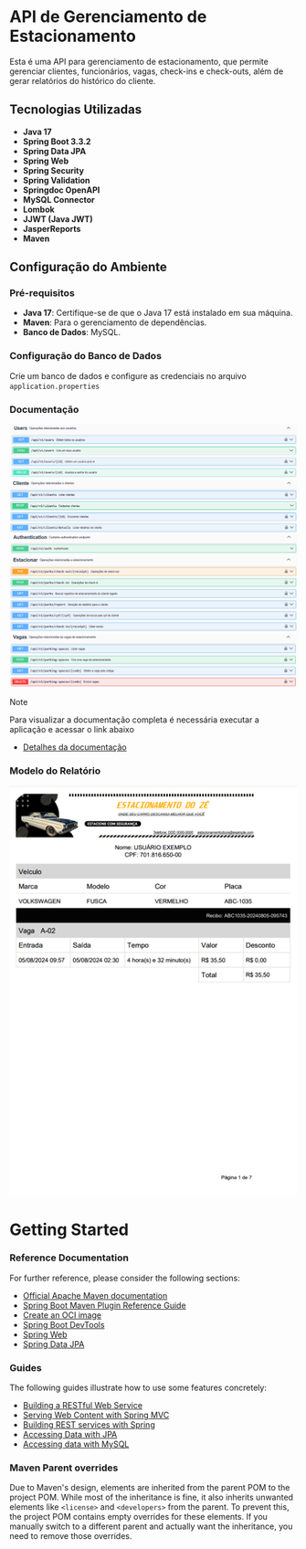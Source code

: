 # API de Gerenciamento de Estacionamento

Esta é uma API para gerenciamento de estacionamento, que permite gerenciar clientes, funcionários, vagas, check-ins e check-outs, além de gerar relatórios do histórico do cliente.

## Tecnologias Utilizadas

- **Java 17**
- **Spring Boot 3.3.2**
- **Spring Data JPA**
- **Spring Web**
- **Spring Security**
- **Spring Validation**
- **Springdoc OpenAPI**
- **MySQL Connector**
- **Lombok**
- **JJWT (Java JWT)**
- **JasperReports**
- **Maven**

## Configuração do Ambiente

### Pré-requisitos

- **Java 17**: Certifique-se de que o Java 17 está instalado em sua máquina.
- **Maven**: Para o gerenciamento de dependências.
- **Banco de Dados**: MySQL.

### Configuração do Banco de Dados

Crie um banco de dados e configure as credenciais no arquivo `application.properties`

### Documentação

![img_1.png](img_1.png)
![img_2.png](img_2.png)
![img_3.png](img_3.png)
![img_4.png](img_4.png)
![img_5.png](img_5.png)

> [!NOTE]
> Para visualizar a documentação completa é necessária executar a aplicação e acessar o link abaixo
> 
- [Detalhes da documentação](http://localhost:8080/swagger-ui/index.html#/)


### Modelo do Relatório

![img.png](img.png)


# Getting Started

### Reference Documentation
For further reference, please consider the following sections:

* [Official Apache Maven documentation](https://maven.apache.org/guides/index.html)
* [Spring Boot Maven Plugin Reference Guide](https://docs.spring.io/spring-boot/docs/3.3.2/maven-plugin/reference/html/)
* [Create an OCI image](https://docs.spring.io/spring-boot/docs/3.3.2/maven-plugin/reference/html/#build-image)
* [Spring Boot DevTools](https://docs.spring.io/spring-boot/docs/3.3.2/reference/htmlsingle/index.html#using.devtools)
* [Spring Web](https://docs.spring.io/spring-boot/docs/3.3.2/reference/htmlsingle/index.html#web)
* [Spring Data JPA](https://docs.spring.io/spring-boot/docs/3.3.2/reference/htmlsingle/index.html#data.sql.jpa-and-spring-data)

### Guides
The following guides illustrate how to use some features concretely:

* [Building a RESTful Web Service](https://spring.io/guides/gs/rest-service/)
* [Serving Web Content with Spring MVC](https://spring.io/guides/gs/serving-web-content/)
* [Building REST services with Spring](https://spring.io/guides/tutorials/rest/)
* [Accessing Data with JPA](https://spring.io/guides/gs/accessing-data-jpa/)
* [Accessing data with MySQL](https://spring.io/guides/gs/accessing-data-mysql/)

### Maven Parent overrides

Due to Maven's design, elements are inherited from the parent POM to the project POM.
While most of the inheritance is fine, it also inherits unwanted elements like `<license>` and `<developers>` from the parent.
To prevent this, the project POM contains empty overrides for these elements.
If you manually switch to a different parent and actually want the inheritance, you need to remove those overrides.

